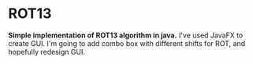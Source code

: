 # ROT13
<b>Simple implementation of ROT13 algorithm in java.</b>
I've used JavaFX to create GUI.
I'm going to add combo box with different shifts for ROT, and hopefully redesign GUI.
